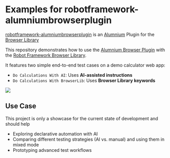 
# Examples for robotframework-alumniumbrowserplugin

[robotframework-alumniumbrowserplugin](https://github.com/elabit/robotframework-alumniumbrowserplugin) is an [Alumnium](https://alumnium.ai) Plugin for the [Browser Library](https://robotframework-browser.org)

This repository demonstrates how to use the [Alumnium Browser Plugin](https://github.com/elabit/robotframework-alumniumbrowserplugin) with the [Robot Framework Browser Library](https://github.com/MarketSquare/robotframework-browser).

It features two simple end-to-end test cases on a demo calculator web app:

- `Do Calculations With AI`: Uses **AI-assisted instructions**
- `Do Calculations With BrowserLib`: Uses **Browser Library keywords** 

![](img/alumnium-calc.gif)


## Use Case

This project is only a showcase for the current state of development and should help

- Exploring declarative automation with AI
- Comparing different testing strategies (AI vs. manual) and using them in mixed mode
- Prototyping advanced test workflows